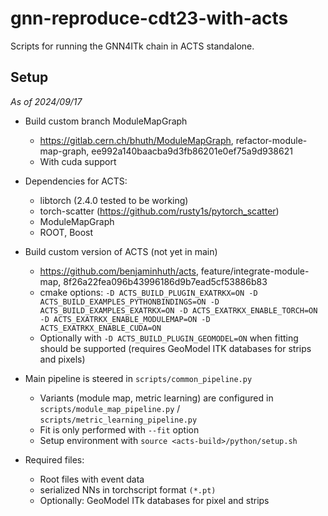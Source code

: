 # gnn-reproduce-cdt23-with-acts

Scripts for running the GNN4ITk chain in ACTS standalone.

## Setup

*As of 2024/09/17*

* Build custom branch ModuleMapGraph
  * https://gitlab.cern.ch/bhuth/ModuleMapGraph, refactor-module-map-graph, ee992a140baacba9d3fb86201e0ef75a9d938621
  * With cuda support

* Dependencies for ACTS:
  * libtorch (2.4.0 tested to be working)
  * torch-scatter (https://github.com/rusty1s/pytorch_scatter)
  * ModuleMapGraph
  * ROOT, Boost

* Build custom version of ACTS (not yet in main)
  * https://github.com/benjaminhuth/acts, feature/integrate-module-map, 8f26a22fea096b43996186d9b7ead5cf53886b83
  * cmake options: `-D ACTS_BUILD_PLUGIN_EXATRKX=ON -D ACTS_BUILD_EXAMPLES_PYTHONBINDINGS=ON -D ACTS_BUILD_EXAMPLES_EXATRKX=ON -D ACTS_EXATRKX_ENABLE_TORCH=ON -D ACTS_EXATRKX_ENABLE_MODULEMAP=ON -D ACTS_EXATRKX_ENABLE_CUDA=ON`
  * Optionally with `-D ACTS_BUILD_PLUGIN_GEOMODEL=ON` when fitting should be supported (requires GeoModel ITK databases for strips and pixels)

* Main pipeline is steered in `scripts/common_pipeline.py`
  * Variants (module map, metric learning) are configured in `scripts/module_map_pipeline.py` / `scripts/metric_learning_pipeline.py`
  * Fit is only performed with `--fit` option
  * Setup environment with `source <acts-build>/python/setup.sh`

* Required files:
  * Root files with event data
  * serialized NNs in torchscript format `(*.pt)`
  * Optionally: GeoModel ITk databases for pixel and strips
